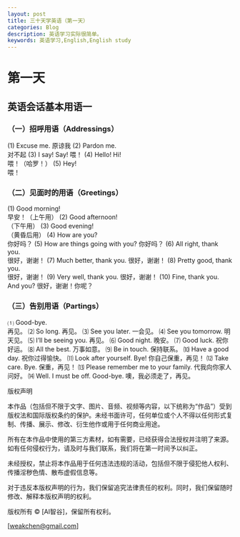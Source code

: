 ```yaml
---
layout: post
title: 三十天学英语（第一天）
categories: Blog
description: 英语学习实际很简单。
keywords: 英语学习,English,English study
---
```


# 第一天

## 英语会话基本用语一

### （一）招呼用语（Addressings）

(1) Excuse me. 
原谅我
(2) Pardon me.		
对不起
(3) I say! Say!	
喂！
(4) Hello! Hi!				
喂！（哈罗！）
(5) Hey!		
喂！

### （二）见面时的用语（Greetings）

(1) Good morning!	
早安！（上午用）
(2) Good afternoon!                
（下午用）
(3) Good evening!                  
（黄昏后用）
(4) How are you?                     
你好吗？
(5) How are things going with you? 
你好吗？
(6) All right, thank you.    
很好，谢谢！
(7) Much better, thank you. 
很好，谢谢！
(8) Pretty good, thank you.            
很好，谢谢！
(9) Very well, thank you.
很好，谢谢！
(10) Fine, thank you. And you?
很好，谢谢！你呢？

### （三）告别用语（Partings）

⑴ Good-bye.    
再见。
⑵ So long.
再见。
⑶ See you later.
一会见。
⑷ See you tomorrow.
明天见。
⑸ I’ll be seeing you.
再见。
⑹ Good night.
晚安。
⑺ Good luck.
祝你好运。
⑻ All the best.
万事如意。
⑼ Be in touch.
保持联系。
⑽ Have a good day.
祝你过得愉快。
⑾ Look after yourself. Bye!
你自己保重，再见！
⑿ Take care. Bye.
保重，再见！
⒀ Please remember me to your family.
代我向你家人问好。
⒁ Well. I must be off. Good-bye.
噢，我必须走了，再见。

版权声明

本作品（包括但不限于文字、图片、音频、视频等内容，以下统称为“作品”）受到版权法和国际版权条约的保护。未经书面许可，任何单位或个人不得以任何形式复制、传播、展示、修改、衍生他作或用于任何商业用途。

所有在本作品中使用的第三方素材，如有需要，已经获得合法授权并注明了来源。如有任何侵权行为，请及时与我们联系，我们将在第一时间予以纠正。

未经授权，禁止将本作品用于任何违法违规的活动，包括但不限于侵犯他人权利、传播淫秽色情、散布虚假信息等。

对于违反本版权声明的行为，我们保留追究法律责任的权利。同时，我们保留随时修改、解释本版权声明的权利。

版权所有 © [AI智谷]，保留所有权利。

[weakchen@gmail.com]



